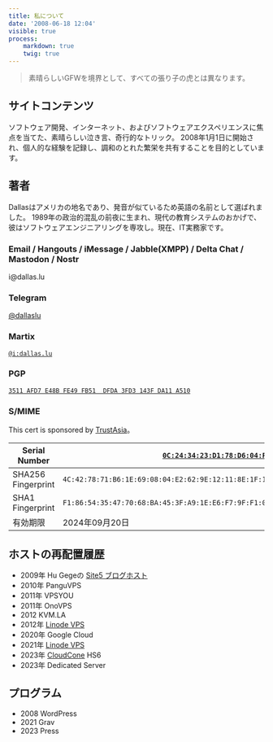 ```yaml
---
title: 私について
date: '2008-06-18 12:04'
visible: true
process:
    markdown: true
    twig: true
---
```

> 素晴らしいGFWを境界として、すべての張り子の虎とは異なります。

## サイトコンテンツ

ソフトウェア開発、インターネット、およびソフトウェアエクスペリエンスに焦点を当てた、素晴らしい泣き言、奇行的なトリック。 2008年1月1日に開始され、個人的な経験を記録し、調和のとれた繁栄を共有することを目的としています。

## 著者

Dallasはアメリカの地名であり、発音が似ているため英語の名前として選ばれました。 1989年の政治的混乱の前夜に生まれ、現代の教育システムのおかげで、彼はソフトウェアエンジニアリングを専攻し。現在、IT実務家です。

### Email / Hangouts / iMessage / Jabble(XMPP) / Delta Chat / Mastodon / Nostr

i&#64;&#100;a&#108;la&#115;.lu

### Telegram

[@dallaslu](https://t.me/dallaslu)

### Martix

[`@i:dallas.lu`](https://matrix.to/#/@i:dallas.lu)

### PGP

[`3511 AFD7 E48B FE49 FB51  DFDA 3FD3 143F DA11 A510`](https://dallas.lu/3FD3143FDA11A510.pub.asc)

### S/MIME

This cert is sponsored by [TrustAsia](https://www.trustasia.com/)。

| Serial Number | [`0C:24:34:23:D1:78:D6:04:F1:B6:BF:96:AF:A9:73:7D`](https://dallas.lu/0x09C97580_public.pem) |
| --- | --- |
| SHA256 Fingerprint | `4C:42:78:71:B6:1E:69:08:04:E2:62:9E:12:11:8E:1F:10:48:46:D4:EA:A1:79:1D:5F:2E:1B:CE:27:38:95:7D` |
| SHA1 Fingerprint | `F1:86:54:35:47:70:68:BA:45:3F:A9:1E:E6:F7:9F:F1:09:C9:75:80` |
| 有効期限 | 2024年09月20日 |

## ホストの再配置履歴

* 2009年 Hu Gegeの [Site5 ブログホスト](http://www.gegehost.com/)
* 2010年 PanguVPS
* 2011年 VPSYOU
* 2011年 OnoVPS
* 2012 KVM.LA
* 2012年 [Linode VPS](https://www.linode.com/?r=ae55e4ac259593b7f0698627838194ba4451a878)
* 2020年 Google Cloud
* 2021年 [Linode VPS](https://www.linode.com/?r=ae55e4ac259593b7f0698627838194ba4451a878)
* 2023年 [CloudCone](https://app.cloudcone.com/?ref=9410) HS6
* 2023年 Dedicated Server

## プログラム

* 2008 WordPress
* 2021 Grav
* 2023 Press